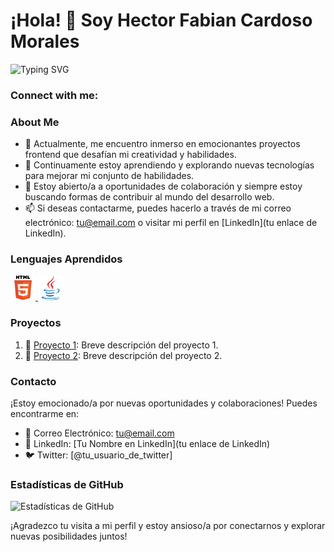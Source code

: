 <h1 align="left">¡Hola! 👋 Soy Hector Fabian Cardoso Morales </h1>

![Typing SVG](https://readme-typing-svg.herokuapp.com?font=Roboto&color=%2336BCF7&center=true&vCenter=true&lines=A+passionate+frontend+developer+from+India)

<h3 align="left">Connect with me:</h3>
<p align="left">
  <!-- Agrega tus enlaces de redes sociales aquí -->
</p>

<h3 align="left">About Me</h3>

- 🔭 Actualmente, me encuentro inmerso en emocionantes proyectos frontend que desafían mi creatividad y habilidades.
- 🌱 Continuamente estoy aprendiendo y explorando nuevas tecnologías para mejorar mi conjunto de habilidades.
- 💼 Estoy abierto/a a oportunidades de colaboración y siempre estoy buscando formas de contribuir al mundo del desarrollo web.
- 📫 Si deseas contactarme, puedes hacerlo a través de mi correo electrónico: [tu@email.com](mailto:tu@email.com) o visitar mi perfil en [LinkedIn](tu enlace de LinkedIn).

<h3 align="left">Lenguajes Aprendidos</h3>
<p align="left">
  <a href="https://www.w3.org/html/" target="_blank" rel="noreferrer">
    <img src="https://raw.githubusercontent.com/devicons/devicon/master/icons/html5/html5-original-wordmark.svg" alt="html5" width="40" height="40"/>
  </a>
  <a href="https://www.java.com" target="_blank" rel="noreferrer">
    <img src="https://raw.githubusercontent.com/devicons/devicon/master/icons/java/java-original.svg" alt="java" width="40" height="40"/>
  </a>
  <!-- Puedes agregar más íconos de herramientas y lenguajes aquí -->
</p>

<h3 align="left">Proyectos</h3>

1. 📂 [Proyecto 1](enlace_al_proyecto_1): Breve descripción del proyecto 1.
2. 📂 [Proyecto 2](enlace_al_proyecto_2): Breve descripción del proyecto 2.
   <!-- Puedes agregar más proyectos aquí -->

<h3 align="left">Contacto</h3>

¡Estoy emocionado/a por nuevas oportunidades y colaboraciones! Puedes encontrarme en:

- 📧 Correo Electrónico: [tu@email.com](mailto:tu@email.com)
- 🔗 LinkedIn: [Tu Nombre en LinkedIn](tu enlace de LinkedIn)
- 🐦 Twitter: [@tu_usuario_de_twitter]

<h3 align="left">Estadísticas de GitHub</h3>

![Estadísticas de GitHub](https://github-readme-stats.vercel.app/api?username=TU_USUARIO&show_icons=true&count_private=true)

¡Agradezco tu visita a mi perfil y estoy ansioso/a por conectarnos y explorar nuevas posibilidades juntos!
